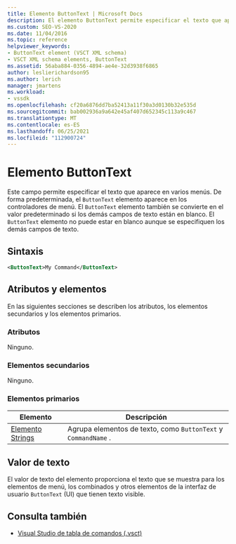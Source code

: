 ```yaml
---
title: Elemento ButtonText | Microsoft Docs
description: El elemento ButtonText permite especificar el texto que aparece en varios menús. El elemento ButtonText no puede estar en blanco aunque se especifiquen otros campos de texto.
ms.custom: SEO-VS-2020
ms.date: 11/04/2016
ms.topic: reference
helpviewer_keywords:
- ButtonText element (VSCT XML schema)
- VSCT XML schema elements, ButtonText
ms.assetid: 56aba884-0356-4894-ae4e-32d3938f6865
author: leslierichardson95
ms.author: lerich
manager: jmartens
ms.workload:
- vssdk
ms.openlocfilehash: cf20a6876dd7ba52413a11f30a3d0130b32e535d
ms.sourcegitcommit: bab002936a9a642e45af407d652345c113a9c467
ms.translationtype: MT
ms.contentlocale: es-ES
ms.lasthandoff: 06/25/2021
ms.locfileid: "112900724"
---
```

# <a name="buttontext-element"></a>Elemento ButtonText
Este campo permite especificar el texto que aparece en varios menús. De forma predeterminada, el `ButtonText` elemento aparece en los controladores de menú. El `ButtonText` elemento también se convierte en el valor predeterminado si los demás campos de texto están en blanco. El `ButtonText` elemento no puede estar en blanco aunque se especifiquen los demás campos de texto.

## <a name="syntax"></a>Sintaxis

```xml
<ButtonText>My Command</ButtonText>
```

## <a name="attributes-and-elements"></a>Atributos y elementos
 En las siguientes secciones se describen los atributos, los elementos secundarios y los elementos primarios.

### <a name="attributes"></a>Atributos
 Ninguno.

### <a name="child-elements"></a>Elementos secundarios
 Ninguno.

### <a name="parent-elements"></a>Elementos primarios

|Elemento|Descripción|
|-------------|-----------------|
|[Elemento Strings](../extensibility/strings-element.md)|Agrupa elementos de texto, como `ButtonText` y `CommandName` .|

## <a name="text-value"></a>Valor de texto
 El valor de texto del elemento proporciona el texto que se muestra para los elementos de menú, los combinados y otros elementos de la interfaz de usuario `ButtonText` (UI) que tienen texto visible.

## <a name="see-also"></a>Consulta también
- [Visual Studio de tabla de comandos (.vsct)](../extensibility/internals/visual-studio-command-table-dot-vsct-files.md)
